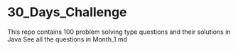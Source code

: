# 30_Days_Challenge
This repo contains 100 problem solving type questions and their solutions in Java
See all the questions in Month_1.md
